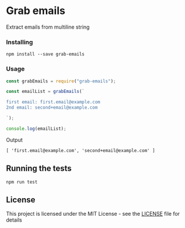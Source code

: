 # Grab emails

Extract emails from multiline string

### Installing

```
npm install --save grab-emails
```

### Usage

```javascript
const grabEmails = require("grab-emails");

const emailList = grabEmails(`

first email: first.email@example.com
2nd email: second+email@example.com

`);

console.log(emailList);
```

Output

```
[ 'first.email@example.com', 'second+email@example.com' ]
```

## Running the tests

```
npm run test
```

## License

This project is licensed under the MIT License - see the [LICENSE](LICENSE) file for details
